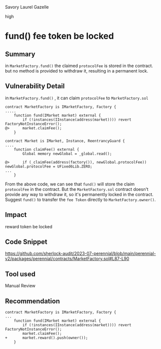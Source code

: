 Savory Laurel Gazelle

high

# fund() fee token be locked
## Summary
in `MarketFactory.fund()`
the claimed `protocolFee` is stored in the contract.
but no method is provided to withdraw it, resulting in a permanent lock.

## Vulnerability Detail

in `MarketFactory.fund()` , it can claim `protocolFee` to `MarketFactory.sol`

```solidity
contract MarketFactory is IMarketFactory, Factory {
.....
    function fund(IMarket market) external {
        if (!instances(IInstance(address(market)))) revert FactoryNotInstanceError();
@>      market.claimFee();
    }
```

```solidity
contract Market is IMarket, Instance, ReentrancyGuard {
....
    function claimFee() external {
        Global memory newGlobal = _global.read();

@>      if (_claimFee(address(factory()), newGlobal.protocolFee)) newGlobal.protocolFee = UFixed6Lib.ZERO;
...
    }
```

From the above code, we can see that `fund()` will store the claim `protocolFee` in the contract.
But the `MarketFactory.sol` contract doesn't provide any way to withdraw it, so it's permanently locked in the contract.
Suggest `fund()` to transfer the `fee Token` directly to `MarketFactory.owner()`.

## Impact
reward token be locked
## Code Snippet

https://github.com/sherlock-audit/2023-07-perennial/blob/main/perennial-v2/packages/perennial/contracts/MarketFactory.sol#L87-L90

## Tool used

Manual Review

## Recommendation
```solidity
contract MarketFactory is IMarketFactory, Factory {
...
    function fund(IMarket market) external {
        if (!instances(IInstance(address(market)))) revert FactoryNotInstanceError();
        market.claimFee();
+       market.reward().push(owner());
    }
```
